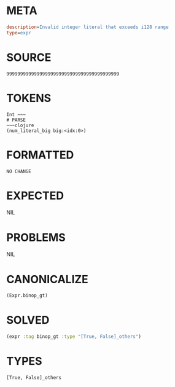 # META
~~~ini
description=Invalid integer literal that exceeds i128 range
type=expr
~~~
# SOURCE
~~~roc
99999999999999999999999999999999999999999
~~~
# TOKENS
~~~text
Int ~~~
# PARSE
~~~clojure
(num_literal_big big:<idx:0>)
~~~
# FORMATTED
~~~roc
NO CHANGE
~~~
# EXPECTED
NIL
# PROBLEMS
NIL
# CANONICALIZE
~~~clojure
(Expr.binop_gt)
~~~
# SOLVED
~~~clojure
(expr :tag binop_gt :type "[True, False]_others")
~~~
# TYPES
~~~roc
[True, False]_others
~~~
